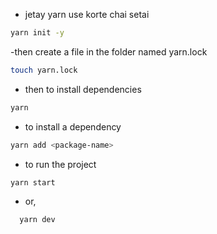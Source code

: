 - jetay yarn use korte chai setai

```bash
yarn init -y
```

-then create a file in the folder named yarn.lock

```bash
touch yarn.lock
```

- then to install dependencies

```bash
yarn
```

- to install a dependency

```bash
yarn add <package-name>
```

- to run the project

```bash
yarn start
```

- or,

```bash
  yarn dev
```
